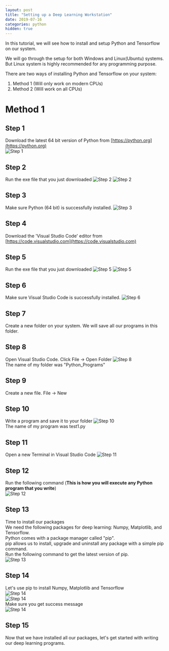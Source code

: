 ```yaml
---
layout: post
title: "Setting up a Deep Learning Workstation"
date: 2019-07-16
categories: python
hidden: true
---
```


In this tutorial, we will see how to install and setup Python and Tensorflow on our system.  

We will go through the setup for both Windows and Linux(Ubuntu) systems.  
But Linux system is highly recommended for any programming purpose.  

There are two ways of installing Python and Tensorflow on your system:
1. Method 1 (Will only work on modern CPUs)
2. Method 2 (Will work on all CPUs)

# Method 1

## Step 1
Download the latest 64 bit version of Python from [https://python.org](https://python.org)  
![Step 1](/assets/images/ModernCPU/step1.jpg)

## Step 2
Run the exe file that you just downloaded
![Step 2](/assets/images/ModernCPU/installationwizard1.jpg)
![Step 2](/assets/images/ModernCPU/installationwizard2.jpg)

## Step 3
Make sure Python (64 bit) is successfully installed.
![Step 3](/assets/images/ModernCPU/installationwizard3.jpg)

## Step 4
Download the 'Visual Studio Code' editor from [https://code.visualstudio.com](https://code.visualstudio.com)  

## Step 5
Run the exe file that you just downloaded
![Step 5](/assets/images/ModernCPU/vscode1.jpg)
![Step 5](/assets/images/ModernCPU/vscode2.jpg)

## Step 6
Make sure Visual Studio Code is successfully installed.
![Step 6](/assets/images/ModernCPU/vscode3.jpg)

## Step 7
Create a new folder on your system. We will save all our programs in this folder.

## Step 8
Open Visual Studio Code. Click File -> Open Folder
![Step 8](/assets/images/ModernCPU/vscode_setfolder.jpg)  
The name of my folder was "Python_Programs"

## Step 9
Create a new file. File -> New

## Step 10
Write a program and save it to your folder
![Step 10](/assets/images/ModernCPU/vscode_savefile.jpg)  
The name of my program was test1.py   

## Step 11
Open a new Terminal in Visual Studio Code
![Step 11](/assets/images/ModernCPU/vscode_terminal.jpg)

## Step 12
Run the following command (**This is how you will execute any Python program that you write**)  
![Step 12](/assets/images/ModernCPU/test_python.jpg)

## Step 13
Time to install our packages  
We need the following packages for deep learning: Numpy, Matplotlib, and Tensorflow.  
Python comes with a package manager called "pip".  
pip allows us to install, upgrade and uninstall any package with a simple pip command.  
Run the following command to get the latest version of pip.  
![Step 13](/assets/images/ModernCPU/command0.jpg)

## Step 14
Let's use pip to install Numpy, Matplotlib and Tensorflow  
![Step 14](/assets/images/ModernCPU/command1.jpg)  
![Step 14](/assets/images/ModernCPU/command2.jpg)  
Make sure you get success message   
![Step 14](/assets/images/ModernCPU/command2_success.jpg)

## Step 15
Now that we have installed all our packages, let's get started with writing our deep learning programs.
